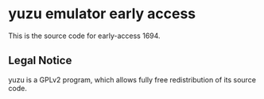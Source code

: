 yuzu emulator early access
=============

This is the source code for early-access 1694.

## Legal Notice

yuzu is a GPLv2 program, which allows fully free redistribution of its source code.